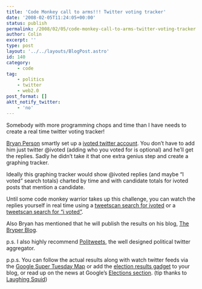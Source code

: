 ```yaml
---
title: 'Code Monkey call to arms!!! Twitter voting tracker'
date: '2008-02-05T11:24:05+00:00'
status: publish
permalink: /2008/02/05/code-monkey-call-to-arms-twitter-voting-tracker
author: Colin
excerpt: ''
type: post
layout: '../../layouts/BlogPost.astro'
id: 140
category:
    - code
tag:
    - politics
    - twitter
    - web2.0
post_format: []
aktt_notify_twitter:
    - 'no'
---
```

Somebody with more programming chops and time than I have needs to create a real time twitter voting tracker!

[Bryan Person](https://www.bryper.com/2008/02/05/tracking-votes-from-the-twitterati-ranks-with-ivoted-account/) smartly set up a [ivoted twitter account](https://twitter.com/ivoted). You don’t have to add him just twitter @ivoted (adding who you voted for is optional) and he’ll get the replies. Sadly he didn’t take it that one extra genius step and create a graphing tracker.

Ideally this graphing tracker would show @ivoted replies (and maybe “I voted” search totals) charted by time and with candidate totals for ivoted posts that mention a candidate.

Until some code monkey warrior takes up this challenge, you can watch the replies yourself in real time using a [tweetscan search for ivoted](https://tweetscan.com/index.php?s=%40ivoted&u=) or a [tweetscan search for “i voted”](https://tweetscan.com/index.php?s=%22I+voted%22&u=).

Also Bryan has mentioned that he will publish the results on his blog, [The Bryper Blog](https://www.bryper.com/).

p.s. I also highly recommend [Politweets](https://politweets.com/), the well designed political twitter aggregator.

p.p.s. You can follow the actual results along with watch twitter feeds via the [Google Super Tuesday Map](https://maps.google.com/decision2008) or add the [election results gadget](https://gmodules.com/ig/creator?synd=open&hl=en&url=https://gmaps-samples.googlecode.com/svn/trunk/elections/2008/miniresults/miniresults.xml?1) to your blog, or read up on the news at Google’s [Elections section](https://news.google.com/?topic=el&promo_msg=el). (tip thanks to [Laughing Squid](https://laughingsquid.com/google-twitter-join-forces-to-cover-super-tuesday/))